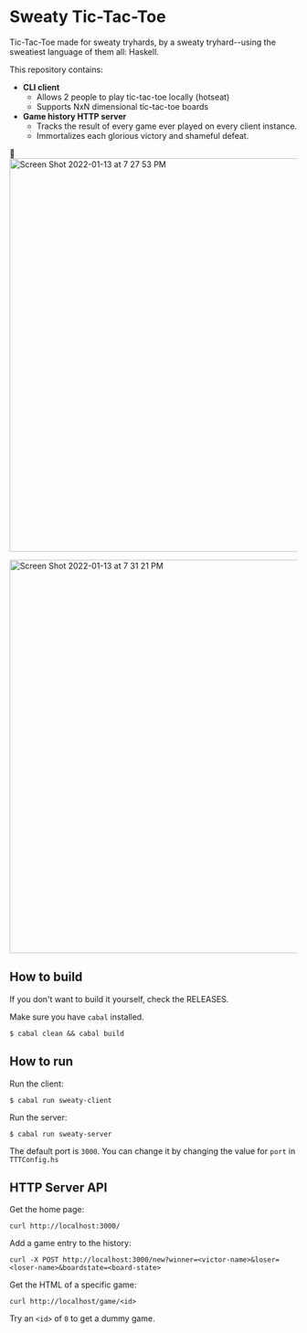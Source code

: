 # Sweaty Tic-Tac-Toe

Tic-Tac-Toe made for sweaty tryhards, by a sweaty tryhard--using the sweatiest language of them all: Haskell.

This repository contains:
- **CLI client**
  - Allows 2 people to play tic-tac-toe locally (hotseat)
  - Supports NxN dimensional tic-tac-toe boards
- **Game history HTTP server**
  - Tracks the result of every game ever played on every client instance.
  - Immortalizes each glorious victory and shameful defeat.

🚡
<img width="689" alt="Screen Shot 2022-01-13 at 7 27 53 PM" src="https://user-images.githubusercontent.com/43355097/149441230-11be7d28-462f-4cc8-ab5c-2b16891ea127.png">

<img width="689" alt="Screen Shot 2022-01-13 at 7 31 21 PM" src="https://user-images.githubusercontent.com/43355097/149441908-6e201476-a40d-4393-89a7-8abf82716bc4.png">

## How to build

If you don't want to build it yourself, check the RELEASES.

Make sure you have `cabal` installed.

```
$ cabal clean && cabal build
```

## How to run

Run the client:

```
$ cabal run sweaty-client
```

Run the server:

```
$ cabal run sweaty-server
```
The default port is `3000`. You can change it by changing the value for `port` in `TTTConfig.hs`


## HTTP Server API

Get the home page:

```
curl http://localhost:3000/
```

Add a game entry to the history:

```
curl -X POST http://localhost:3000/new?winner=<victor-name>&loser=<loser-name>&boardstate=<board-state>
```

Get the HTML of a specific game:

```
curl http://localhost/game/<id>
```

Try an `<id>` of `0` to get a dummy game.
